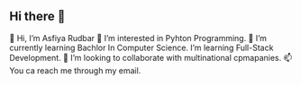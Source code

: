 ## Hi there 👋
👋 Hi, I’m Asfiya Rudbar
👀 I’m interested in Pyhton Programming.
🌱 I’m currently learning Bachlor In Computer Science.
    I’m  learning Full-Stack Development.
💞️ I’m looking to collaborate with multinational cpmapanies.
📫 You ca reach me through my email.

<!--
**Asfiya-rudbar/Asfiya-rudbar** is a ✨ _special_ ✨ repository because its `README.md` (this file) appears on your GitHub profile.

Here are some ideas to get you started:


